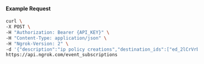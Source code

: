 <!-- Code generated for API Clients. DO NOT EDIT. -->

#### Example Request

```bash
curl \
-X POST \
-H "Authorization: Bearer {API_KEY}" \
-H "Content-Type: application/json" \
-H "Ngrok-Version: 2" \
-d '{"description":"ip policy creations","destination_ids":["ed_2lCrVrbq70wlGnS6SKCctpVr0O1"],"metadata":"{\"environment\": \"staging\"}","sources":[{"type":"ip_policy_created.v0"}]}' \
https://api.ngrok.com/event_subscriptions
```
